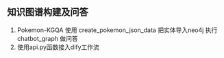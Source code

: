 ## 知识图谱构建及问答

1.  Pokemon-KGQA  使用 create_pokemon_json_data 把实体导入neo4j   执行chatbot_graph 做问答
2. 使用api.py函数接入dify工作流 